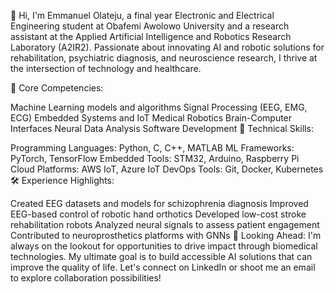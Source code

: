 👋 Hi, I'm Emmanuel Olateju, a final year Electronic and Electrical Engineering student at Obafemi Awolowo University and a research assistant at the Applied Artificial Intelligence and Robotics Research Laboratory (A2IR2). Passionate about innovating AI and robotic solutions for rehabilitation, psychiatric diagnosis, and neuroscience research, I thrive at the intersection of technology and healthcare.

🚀 Core Competencies:

Machine Learning models and algorithms
Signal Processing (EEG, EMG, ECG)
Embedded Systems and IoT
Medical Robotics
Brain-Computer Interfaces
Neural Data Analysis
Software Development
🔧 Technical Skills:

Programming Languages: Python, C, C++, MATLAB
ML Frameworks: PyTorch, TensorFlow
Embedded Tools: STM32, Arduino, Raspberry Pi
Cloud Platforms: AWS IoT, Azure IoT
DevOps Tools: Git, Docker, Kubernetes
🛠️ Experience Highlights:

Created EEG datasets and models for schizophrenia diagnosis
Improved EEG-based control of robotic hand orthotics
Developed low-cost stroke rehabilitation robots
Analyzed neural signals to assess patient engagement
Contributed to neuroprosthetics platforms with GNNs
💼 Looking Ahead:
I'm always on the lookout for opportunities to drive impact through biomedical technologies. My ultimate goal is to build accessible AI solutions that can improve the quality of life. Let's connect on LinkedIn or shoot me an email to explore collaboration possibilities!
